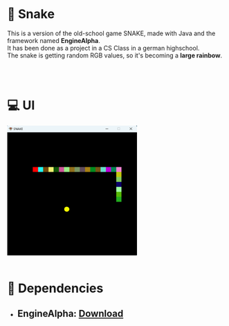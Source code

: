 # :snake: Snake 

This is a version of the old-school game SNAKE, made with Java and the framework named <b>EngineAlpha</b>. <br>
It has been done as a project in a CS Class in a german highschool. <br>
The snake is getting random RGB values, so it's becoming a <b>large rainbow</b>.

<br>

<br>

# :computer: UI

<img src="./imgs/ui.png" width=300 height=300>

<br>

<br>

# :blue_book: Dependencies

- EngineAlpha: <a href="https://engine-alpha.org/wiki/Hauptseite">Download</a>
  - 
